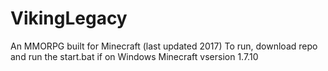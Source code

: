 # VikingLegacy
An MMORPG built for Minecraft (last updated 2017)
To run, download repo and run the start.bat if on Windows
Minecraft vsersion 1.7.10
